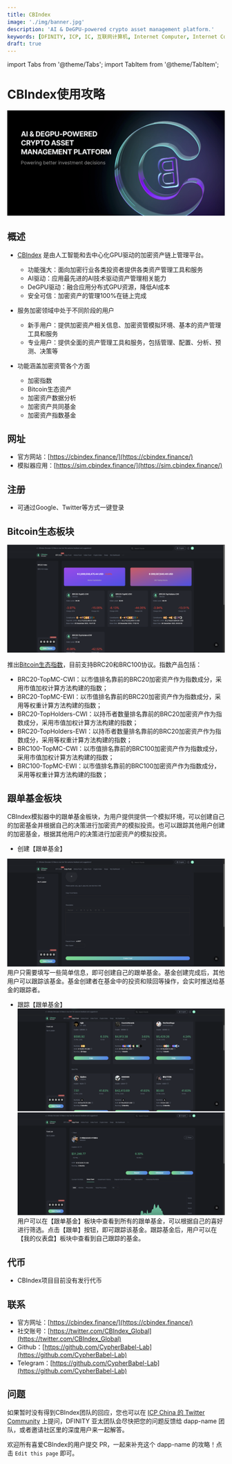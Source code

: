```yaml
---
title: CBIndex
image: './img/banner.jpg'
description: 'AI & DeGPU-powered crypto asset management platform.'
keywords: [DFINITY, ICP, IC, 互联网计算机, Internet Computer, Internet Computer Protocol, Web3, Crypto, Blockchain, 区块链, 加密货币, DApp, 去中心化, 去中心化应用, developer, startup, CBIndex]
draft: true
---
```


import Tabs from '@theme/Tabs';
import TabItem from '@theme/TabItem';

# CBIndex使用攻略

![AstroX](./img/banner.jpg)

## 概述

- [CBIndex](https://cbindex.finance/) 是由人工智能和去中心化GPU驱动的加密资产链上管理平台。
  - 功能强大：面向加密行业各类投资者提供各类资产管理工具和服务
  - AI驱动：应用最先进的AI技术驱动资产管理相关能力
  - DeGPU驱动：融合应用分布式GPU资源，降低AI成本
  - 安全可信：加密资产的管理100%在链上完成

- 服务加密领域中处于不同阶段的用户
  - 新手用户：提供加密资产相关信息、加密资管模拟环境、基本的资产管理工具和服务
  - 专业用户：提供全面的资产管理工具和服务，包括管理、配置、分析、预测、决策等
- 功能涵盖加密资管各个方面
  - 加密指数
  - Bitcoin生态资产
  - 加密资产数据分析
  - 加密资产共同基金
  - 加密资产指数基金

## 网址

- 官方网站：[https://cbindex.finance/](https://cbindex.finance/)
- 模拟器应用：[https://sim.cbindex.finance/](https://sim.cbindex.finance/)


## 注册

- 可通过Google、Twitter等方式一键登录

## Bitcoin生态板块

![AstroX](./img/btc_eco.png)

推出[Bitcoin生态指数](https://sim.cbindex.finance/btceco/list)，目前支持BRC20和BRC100协议。指数产品包括：
- BRC20-TopMC-CWI：以市值排名靠前的BRC20加密资产作为指数成分，采用市值加权计算方法构建的指数；
- BRC20-TopMC-EWI：以市值排名靠前的BRC20加密资产作为指数成分，采用等权重计算方法构建的指数；
- BRC20-TopHolders-CWI：以持币者数量排名靠前的BRC20加密资产作为指数成分，采用市值加权计算方法构建的指数；
- BRC20-TopHolders-EWI：以持币者数量排名靠前的BRC20加密资产作为指数成分，采用等权重计算方法构建的指数；
- BRC100-TopMC-CWI：以市值排名靠前的BRC100加密资产作为指数成分，采用市值加权计算方法构建的指数；
- BRC100-TopMC-EWI：以市值排名靠前的BRC100加密资产作为指数成分，采用等权重计算方法构建的指数；


## 跟单基金板块

CBIndex模拟器中的跟单基金板块，为用户提供提供一个模拟环境，可以创建自己的加密基金并根据自己的决策进行加密资产的模拟投资。也可以跟踪其他用户创建的加密基金，根据其他用户的决策进行加密资产的模拟投资。
- 创建【跟单基金】

![AstroX](./img/copy_fund_creation.png)
用户只需要填写一些简单信息，即可创建自己的跟单基金。基金创建完成后，其他用户可以跟踪该基金。基金创建者在基金中的投资和赎回等操作，会实时推送给基金的跟踪者。

- 跟踪【跟单基金】
![AstroX](./img/copy_fund_list.png)
![AstroX](./img/copy_fund_detail.png)
用户可以在【跟单基金】板块中查看到所有的跟单基金，可以根据自己的喜好进行筛选。点击【跟单】按钮，即可跟踪该基金。跟踪基金后，用户可以在【我的仪表盘】板块中查看到自己跟踪的基金。


## 代币

- CBIndex项目目前没有发行代币

## 联系

- 官方网址：[https://cbindex.finance/](https://cbindex.finance/)
- 社交账号：[https://twitter.com/CBIndex_Global](https://twitter.com/CBIndex_Global)
- Github：[https://github.com/CypherBabel-Lab](https://github.com/CypherBabel-Lab)
- Telegram：[https://github.com/CypherBabel-Lab](https://github.com/CypherBabel-Lab)

## 问题

如果暂时没有得到CBIndex团队的回应，您也可以在 [ICP China 的 Twitter Community](https://twitter.com/i/communities/1679302895571988481) 上提问，DFINITY 亚太团队会尽快把您的问题反馈给 dapp-name 团队，或者邀请社区里的深度用户来一起解答。


欢迎所有喜爱CBIndex的用户提交 PR，一起来补充这个 dapp-name 的攻略！点击 `Edit this page` 即可。